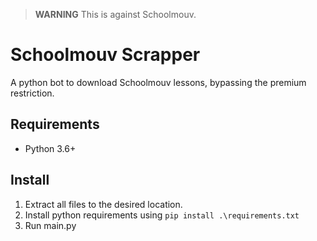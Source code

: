 > **WARNING** This is against Schoolmouv.

# Schoolmouv Scrapper
A python bot to download Schoolmouv lessons, bypassing the premium restriction.

## Requirements
- Python 3.6+

## Install
1. Extract all files to the desired location.
2. Install python requirements using `pip install .\requirements.txt` 
3. Run main.py
